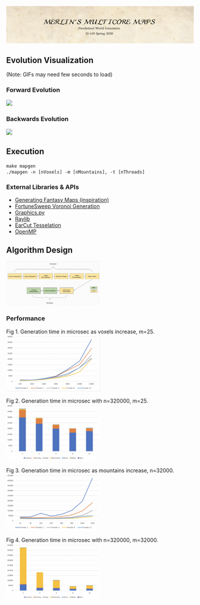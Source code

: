 <img src="documentation/title.png">

## Evolution Visualization
(Note: GIFs may need few seconds to load)

### Forward Evolution
<img src="documentation/evolution_forward.gif" width="50%">

### Backwards Evolution
<img src="documentation/evolution_backwards.gif" width="50%">

## Execution

```
make mapgen
./mapgen -n [nVoxels] -m [nMountains], -t [nThreads]
```

### External Libraries & APIs

* [Generating Fantasy Maps (inspiration)](http://mewo2.com/notes/terrain/)
* [FortuneSweep Voronoi Generation](https://github.com/JCash/voronoi)
* [Graphics.py](https://mcsp.wartburg.edu/zelle/python/graphics.py)
* [Raylib](https://www.raylib.com)
* [EarCut Tesselation](https://github.com/mapbox/earcut)
* [OpenMP](https://www.openmp.org)

## Algorithm Design

<img src="documentation/block_diagram.png" width="50%">

### Performance



Fig 1. Generation time in microsec as voxels increase, m=25.<br>
<img src="documentation/voxel_speedup.png" width="50%">

Fig 2. Generation time in microsec with n=320000, m=25.<br>
<img src="documentation/voxel_breakdown.png" width="50%">

Fig 3. Generation time in microsec as mountains increase, n=32000.<br>
<img src="documentation/mountain_speedup.png" width="50%">

Fig 4. Generation time in microsec with n=320000, m=32000.<br>
<img src="documentation/mountain_breakdown.png" width="50%">
